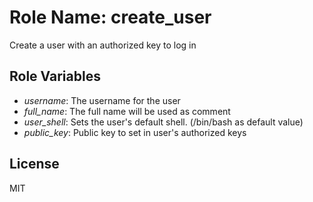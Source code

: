 Role Name: **create_user**
=========

Create a user with an authorized key to log in

Role Variables
--------------

* _username_: The username for the user
* _full_name_: The full name will be used as comment
* _user_shell_: Sets the user's default shell. (/bin/bash as default value)
* _public_key_: Public key to set in user's authorized keys

License
-------

MIT
